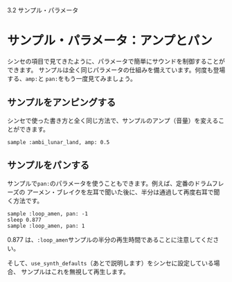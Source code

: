 3.2 サンプル・パラメータ

# サンプル・パラメータ：アンプとパン

シンセの項目で見てきたように、パラメータで簡単にサウンドを制御することができます。
サンプルは全く同じパラメータの仕組みを備えています。何度も登場する、`amp:`と
`pan:`をもう一度見てみましょう。

## サンプルをアンピングする

シンセで使った書き方と全く同じ方法で、サンプルのアンプ（音量）を変えることができます。

```
sample :ambi_lunar_land, amp: 0.5
```

## サンプルをパンする

サンプルで`pan:`のパラメータを使うこともできます。例えば、定番のドラムフレーズの
アーメン・ブレイクを左耳で聞いた後に、半分は通過して再度右耳で聞く方法です。

```
sample :loop_amen, pan: -1
sleep 0.877
sample :loop_amen, pan: 1
```

0.877 は、`:loop_amen`サンプルの半分の再生時間であることに注意してください。

そして、`use_synth_defaults`（あとで説明します）をシンセに設定している場合、
サンプルはこれを無視して再生します。
